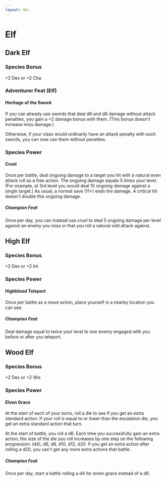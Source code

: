 ```yaml
---
layout: doc
---
```

# Elf

## Dark Elf

### Species Bonus

+2 Dex or +2 Cha

### Adventurer Feat (Elf)

#### Heritage of the Sword

If you can already use swords that deal d6 and d8 damage without attack penalties, you gain a +2 damage bonus with them. (This bonus doesn't increase miss damage.)

Otherwise, if your class would ordinarily have an attack penalty with such swords, you can now use them without penalties.

### Species Power

#### Cruel

Once per battle, deal ongoing damage to a target you hit with a natural even attack roll as a free action. The ongoing damage equals 5 times your level. (For example, at 3rd level you would deal 15 ongoing damage against a single target.) As usual, a normal save (11+) ends the damage. A critical hit doesn't double this ongoing damage.

##### Champion Feat

Once per day, you can instead use _cruel_ to deal 5 ongoing damage per level against an enemy you miss or that you roll a natural odd attack against.

## High Elf

### Species Bonus

+2 Dex or +2 Int

### Species Power

#### Highblood Teleport

Once per battle as a move action, place yourself in a nearby location you can see.

##### Champion Feat

Deal damage equal to twice your level to one enemy engaged with you before or after you teleport.

## Wood Elf

### Species Bonus

+2 Dex or +2 Wis

### Species Power

#### Elven Grace

At the start of each of your turns, roll a die to see if you get an extra standard action. If your roll is equal to or lower than the escalation die, you get an extra standard action that turn.

At the start of battle, you roll a d6. Each time you successfully gain an extra action, the size of the die you roll increases by one step on the following progression: (d4), d6, d8, d10, d12, d20. If you get an extra action after rolling a d20, you can't get any more extra actions that battle.

##### Champion Feat

Once per day, start a battle rolling a d4 for elven grace instead of a d6.
